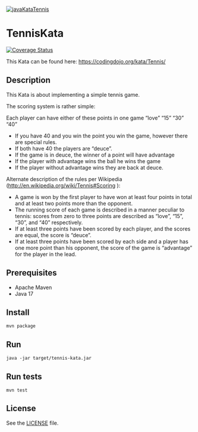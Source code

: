 [![javaKataTennis](https://i.imgur.com/ldZEZHN.png)](#)

# TennisKata
[![Coverage Status](https://coveralls.io/repos/github/lcristianiim/java-kata-tennis/badge.svg?branch=main)](https://coveralls.io/github/lcristianiim/java-kata-tennis?branch=main)

This Kata can be found here: https://codingdojo.org/kata/Tennis/
## Description
This Kata is about implementing a simple tennis game.

The scoring system is rather simple:

Each player can have either of these points in one game “love” “15” “30” “40”
- If you have 40 and you win the point you win the game, however there are special rules.
- If both have 40 the players are “deuce”.
- If the game is in deuce, the winner of a point will have advantage
- If the player with advantage wins the ball he wins the game
- If the player without advantage wins they are back at deuce.

Alternate description of the rules per Wikipedia (http://en.wikipedia.org/wiki/Tennis#Scoring ):

- A game is won by the first player to have won at least four points in total and at least two points more than the opponent.
- The running score of each game is described in a manner peculiar to tennis: scores from zero to three points are described as “love”, “15”, “30”, and “40” respectively.
- If at least three points have been scored by each player, and the scores are equal, the score is “deuce”.
- If at least three points have been scored by each side and a player has one more point than his opponent, the score of the game is “advantage” for the player in the lead.

## Prerequisites
- Apache Maven
- Java 17

## Install
`mvn package`

## Run
`java -jar target/tennis-kata.jar`

## Run tests
`mvn test`

## License
See the [LICENSE](/LICENSE) file.
